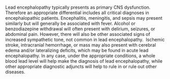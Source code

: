 Lead encephalopathy typically presents as primary CNS dysfunction. Therefore an appropriate differential includes all critical diagnoses in encephalopathic patients. Encephalitis, meningitis, and sepsis may present similarly but will generally be associated with fever. Alcohol or benzodiazepine withdrawal will often present with delirium, seizures, or abdominal pain. However, there will also be other associated signs of increased sympathetic tone, not common in lead encephalopathy.  Ischemic stroke, intracranial hemorrhage, or mass may also present with cerebral edema and/or lateralizing deficits, which may be found in acute lead encephalopathy. In any case, under the appropriate conditions, a whole blood lead level will help make the diagnosis of lead encephalopathy, while other appropriate diagnostic adjuncts will help to rule in or rule out other diseases.